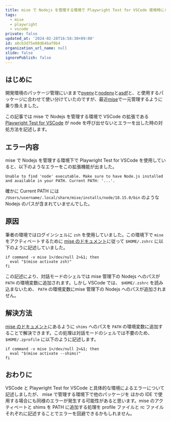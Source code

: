 ```yaml
---
title: mise で Nodejs を管理する環境で Playwright Test for VSCode 使用時にハマったこと
tags:
  - mise
  - playwright
  - vscode
private: false
updated_at: '2024-02-28T16:58:30+09:00'
id: a8cb3d75e08d64baf9b4
organization_url_name: null
slide: false
ignorePublish: false
---
```

## はじめに

開発環境のパッケージ管理にいままで[pyenv](https://github.com/pyenv/pyenv)と[nodenv](https://github.com/nodenv/nodenv)と[asdf](https://asdf-vm.com/)と、と使用するパッケージに合わせて使い分けていたのですが、最近[mise](https://mise.jdx.dev/)で一元管理するように乗り換えました。

この記事では mise で Nodejs を管理する環境で VSCode の拡張である [Playwright Test for VSCode](https://marketplace.visualstudio.com/items?itemName=ms-playwright.playwright) が node を呼び出せないとエラーを出した時の対処方法を記述します。

## エラー内容

mise で Nodejs を管理する環境下で Playwright Test for VSCode を使用していると、以下のようなエラーをこの拡張機能が出ました。

``` console
Unable to find 'node' executable. Make sure to have Node.js installed and available in your PATH. Current PATH: '...'.
```

確かに Current PATH には `/Users/username/.local/share/mise/installs/node/18.15.0/bin` のような Nodejs のパスが含まれていませんでした。

## 原因

筆者の環境ではログインシェルに `zsh` を使用していました。この環境下で `mise` をアクティベートするために [mise のドキュメント](https://mise.jdx.dev/getting-started.html#_2a-activate-mise)に従って `$HOME/.zshrc` に以下のように記述していました。

``` shell
if command -v mise 1>/dev/null 2>&1; then
  eval "$(mise activate zsh)"
fi
```

この記述により、対話モードのシェルでは mise 管理下の Nodejs へのパスが `PATH` の環境変数に追加されます。しかし VSCode では、 `$HOME/.zshrc` を読み込まないため、 `PATH` の環境変数にmise 管理下の Nodejs へのパスが追加されません。

## 解決方法

[mise のドキュメント](https://mise.jdx.dev/getting-started.html#_2b-alternative-add-mise-shims-to-path)にあるように `shims` へのパスを `PATH` の環境変数に追加することで解決できます。この処理は対話モードのシェルでは不要のため、`$HOME/.zprofile` に以下のように記述します。

``` shell
if command -v mise 1>/dev/null 2>&1; then
  eval "$(mise activate --shims)"
fi
```

## おわりに

VSCode と Playwright Test for VSCode と具体的な環境によるエラーについて記述しましたが、 mise で管理する環境下で他のパッケージを ほかの IDE で使用する場合にも同様のエラーが発生する可能性があると思います。mise のアクティベートと shims を PATH に追加する処理を profile ファイルと rc ファイルそれぞれに記述することでエラーを回避できるかもしれません。

<!-- zenn article id: f9e8a2d1b8cb7b -->
